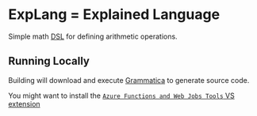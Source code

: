 # ExpLang = Explained Language

Simple math [DSL](https://en.wikipedia.org/wiki/Domain-specific_language) for defining arithmetic operations.

## Running Locally

Building will download and execute [Grammatica](https://github.com/cederberg/grammatica) to generate source code.

You might want to install the [`Azure Functions and Web Jobs Tools` VS extension](https://docs.microsoft.com/en-us/azure/azure-functions/functions-develop-vs#check-your-tools-version)
